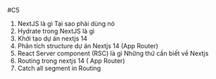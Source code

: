 #C5
1. NextJS là gì Tại sao phải dùng nó
2. Hydrate trong NextJS là gì
3. Khởi tạo dự án nextjs 14
4. Phân tích structure dự án Nextjs 14 (App Router)
5. React Server component (RSC) là gì Những thứ cần biết về Nextjs
6. Routing trong nextjs 14 ( App Router)
7. Catch all segment in Routing